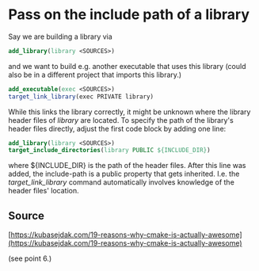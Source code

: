 # Pass on the include path of a library

Say we are building a library via

```cmake
add_library(library <SOURCES>)
```

and we want to build e.g. another executable that uses this library (could also be in a different project that imports this library.)

```cmake
add_executable(exec <SOURCES>)
target_link_library(exec PRIVATE library)
```

While this links the library correctly, it might be unknown where the library header files of *library* are located.
To specify the path of the library's header files directly, adjust the first code block by adding one line:

```cmake
add_library(library <SOURCES>)
target_include_directories(library PUBLIC ${INCLUDE_DIR})
```

where ${INCLUDE_DIR} is the path of the header files.
After this line was added, the include-path is a public property that gets inherited. I.e. the *target_link_library* command automatically involves knowledge of the header files' location.

## Source
[https://kubasejdak.com/19-reasons-why-cmake-is-actually-awesome](https://kubasejdak.com/19-reasons-why-cmake-is-actually-awesome) 

(see point 6.)